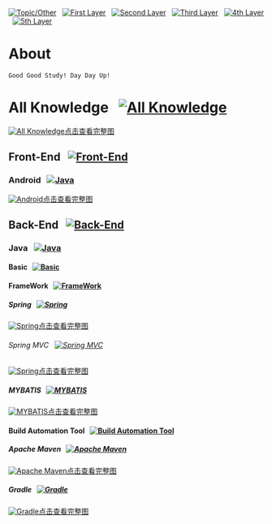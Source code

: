 [![Topic/Other](https://img.shields.io/badge/Topic\/Other-blue-blue.svg)](#) &nbsp;  [![First Layer](https://img.shields.io/badge/First_Layer-green-green.svg)](#) &nbsp;  [![Second Layer](https://img.shields.io/badge/Second_Layer-red-red.svg)](#) &nbsp;  [![Third Layer](https://img.shields.io/badge/Third_Layer-yellow-yellow.svg)](#) &nbsp;  [![4th Layer](https://img.shields.io/badge/4th_Layer-orange-orange.svg)](#) &nbsp;  [![5th Layer](https://img.shields.io/badge/5th_Layer-blue-blue.svg)](#)

# About

    Good Good Study! Day Day Up!

# All Knowledge &nbsp; [![All Knowledge](https://img.shields.io/badge/All_Knowledge-ing-blue.svg)](#)

[![All Knowledge](./Knowledge.png)点击查看完整图](https://www.processon.com/embed/mind/5a5d6f17e4b0332f1531cbc6)

## Front-End &nbsp; [![Front-End](https://img.shields.io/badge/Front_End-ing-green.svg)](#)

### Android &nbsp; [![Java](https://img.shields.io/badge/Java-ing-red.svg)](/Front-End/Android/)

[![Android](./Front-End/Android/Android.png)点击查看完整图](https://www.processon.com/embed/mind/5a93b145e4b083b04399ef4d)

<!-- ### HTML &nbsp; [![HTML](https://img.shields.io/badge/HTML-ing-red.svg)](#)

### CSS &nbsp; [![CSS](https://img.shields.io/badge/CSS-ing-red.svg)](#)

### JavaScript &nbsp; [![JavaScript](https://img.shields.io/badge/JavaScript-ing-red.svg)](#)

### SVG &nbsp; [![SVG](https://img.shields.io/badge/SVG-ing-red.svg)](#) -->

## Back-End &nbsp; [![Back-End](https://img.shields.io/badge/Back_End-ing-green.svg)](/Back-End/)

### Java &nbsp; [![Java](https://img.shields.io/badge/Java-ing-red.svg)](/Back-End/Java/)

#### Basic &nbsp; [![Basic](https://img.shields.io/badge/Basic-ing-yellow.svg)](/Back-End/Java/Basic/)

#### FrameWork  &nbsp; [![FrameWork](https://img.shields.io/badge/FrameWork-ing-yellow.svg)](/Back-End/Java/FrameWork/)

##### Spring &nbsp; [![Spring](https://img.shields.io/badge/Spring-ing-orange.svg)](/Back-End/Java/FrameWork/Spring)

[![Spring](./Back-End/Java/FrameWork/Spring/Spring.png)点击查看完整图](https://www.processon.com/embed/mind/5a5dedffe4b0a447b9a92ee0)

###### Spring MVC &nbsp; [![Spring MVC](https://img.shields.io/badge/Spring_MVC-ing-blue.svg)](/Back-End/Java/FrameWork/Spring/Spring-MVC)

[![Spring](./Back-End/Java/FrameWork/Spring/Spring-MVC/Spring-MVC.png)点击查看完整图](https://www.processon.com/embed/mind/5a65db10e4b0abe85d6851e2)

##### MYBATIS &nbsp; [![MYBATIS](https://img.shields.io/badge/MYBATIS-ing-orange.svg)](/Back-End/Java/FrameWork/MYBATIS)

[![MYBATIS](./Back-End/Java/FrameWork/MYBATIS/MYBATIS.png)点击查看完整图](https://www.processon.com/embed/mind/5a688d75e4b0d57f1c7b4f37)

#### Build Automation Tool &nbsp; [![Build Automation Tool](https://img.shields.io/badge/Build_Automation_Tool-ing-yellow.svg)](/Back-End/Java/BuildAutomationTool/)

##### Apache Maven &nbsp; [![Apache Maven](https://img.shields.io/badge/Apache_Maven-ing-orange.svg)](/Back-End/Java/BuildAutomationTool/Maven/)

[![Apache Maven](./Back-End/Java/BuildAutomationTool/Maven/Maven.png)点击查看完整图](https://www.processon.com/embed/mind/5a655904e4b0332f153fc9c9)

##### Gradle &nbsp; [![Gradle](https://img.shields.io/badge/Gradle-ing-orange.svg)](/Back-End/Java/BuildAutomationTool/Gradle/)

[![Gradle](./Back-End/Java/BuildAutomationTool/Gradle/Gradle.png)点击查看完整图](https://www.processon.com/embed/mind/5ad0a6dde4b0469106318e22)